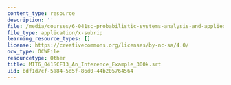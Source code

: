 ```yaml
---
content_type: resource
description: ''
file: /media/courses/6-041sc-probabilistic-systems-analysis-and-applied-probability-fall-2013/bdf1d7cf5a845d5f86d044b205764564_MIT6_041SCF13_An_Inference_Example_300k.vtt
file_type: application/x-subrip
learning_resource_types: []
license: https://creativecommons.org/licenses/by-nc-sa/4.0/
ocw_type: OCWFile
resourcetype: Other
title: MIT6_041SCF13_An_Inference_Example_300k.srt
uid: bdf1d7cf-5a84-5d5f-86d0-44b205764564
---
```

